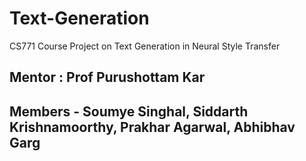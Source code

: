 # Text-Generation
CS771 Course Project on Text Generation in Neural Style Transfer
## Mentor : Prof Purushottam Kar
## Members - Soumye Singhal, Siddarth Krishnamoorthy, Prakhar Agarwal, Abhibhav Garg
